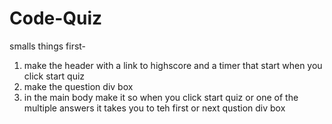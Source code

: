 # Code-Quiz

smalls things first-

1. make the header with a link to highscore and a timer that start when you click start quiz
2. make the question div box
3. in the main body make it so when you click start quiz or one of the multiple answers it takes you to teh first or next qustion div box
